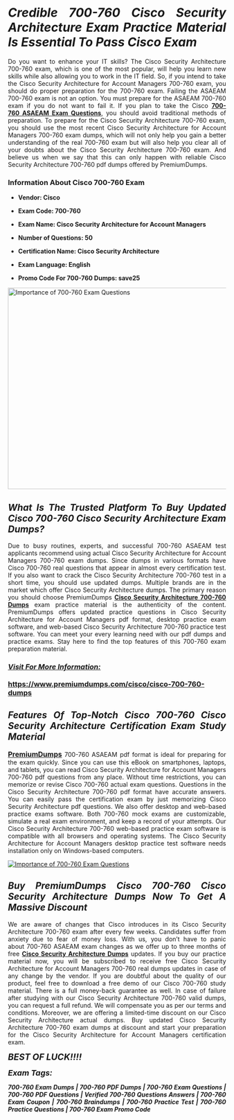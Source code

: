 <h1 style="text-align: justify;"><strong><em>Credible 700-760 Cisco Security Architecture Exam Practice Material Is Essential To Pass Cisco Exam</em></strong></h1>

<p style="text-align: justify;">Do you want to enhance your IT skills? The Cisco Security Architecture 700-760 exam, which is one of the most popular, will help you learn new skills while also allowing you to work in the IT field. So, if you intend to take the Cisco Security Architecture for Account Managers 700-760 exam, you should do proper preparation for the 700-760 exam. Failing the ASAEAM 700-760 exam is not an option. You must prepare for the ASAEAM 700-760 exam if you do not want to fail it. If you plan to take the Cisco <strong><a href="https://www.premiumdumps.com/cisco/cisco-700-760-dumps">700-760 ASAEAM Exam Questions</a></strong>, you should avoid traditional methods of preparation. To prepare for the Cisco Security Architecture 700-760 exam, you should use the most recent Cisco Security Architecture for Account Managers 700-760 exam dumps, which will not only help you gain a better understanding of the real 700-760 exam but will also help you clear all of your doubts about the Cisco Security Architecture 700-760 exam. And believe us when we say that this can only happen with reliable Cisco Security Architecture 700-760 pdf dumps offered by PremiumDumps.</p>

<h3 style="text-align: justify;"><strong>Information About Cisco 700-760 Exam</strong></h3>

<ul>
	<li>
	<p style="text-align: justify;"><b>Vendor: Cisco</b></p>
	</li>
	<li>
	<p style="text-align: justify;"><b>Exam Code: 700-760</b></p>
	</li>
	<li>
	<p style="text-align: justify;"><b>Exam Name: Cisco Security Architecture for Account Managers</b></p>
	</li>
	<li>
	<p style="text-align: justify;"><b>Number of Questions: 50</b></p>
	</li>
	<li>
	<p style="text-align: justify;"><b>Certification Name: Cisco Security Architecture</b></p>
	</li>
	<li>
	<p style="text-align: justify;"><b>Exam Language: English</b></p>
	</li>
	<li>
	<p style="text-align: justify;"><b>Promo Code For 700-760 Dumps: save25</b></p>
	</li>
</ul>

<p style="text-align: justify;"><a href="https://www.premiumdumps.com/cisco/cisco-700-760-dumps"><img alt="Importance of 700-760 Exam Questions" src="https://i.imgur.com/P39uA2n.jpg" style="width: 700px; height: 465px;" /></a></p>

<h2 style="text-align: justify;"><strong><em>What Is The Trusted Platform To Buy Updated Cisco 700-760 Cisco Security Architecture Exam Dumps?</em></strong></h2>

<p style="text-align: justify;">Due to busy routines, experts, and successful 700-760 ASAEAM test applicants recommend using actual Cisco Security Architecture for Account Managers 700-760 exam dumps. Since dumps in various formats have Cisco 700-760 real questions that appear in almost every certification test. If you also want to crack the Cisco Security Architecture 700-760 test in a short time, you should use updated dumps. Multiple brands are in the market which offer Cisco Security Architecture dumps. The primary reason you should choose PremiumDumps <a href="https://www.premiumdumps.com/cisco/cisco-700-760-dumps"><strong>Cisco Security Architecture 700-760 Dumps</strong></a> exam practice material is the authenticity of the content. PremiumDumps offers updated practice questions in Cisco Security Architecture for Account Managers pdf format, desktop practice exam software, and web-based Cisco Security Architecture 700-760 practice test software. You can meet your every learning need with our pdf dumps and practice exams. Stay here to find the top features of this 700-760 exam preparation material.</p>

<h3 style="text-align: justify;"><strong><u><i>Visit For More Information:</i></u><br />
<br />
<a href="https://www.premiumdumps.com/cisco/cisco-700-760-dumps">https://www.premiumdumps.com/cisco/cisco-700-760-dumps</a></strong></h3>

<h2 style="text-align: justify;"><strong><em>Features Of Top-Notch Cisco 700-760 Cisco Security Architecture Certification Exam Study Material</em></strong></h2>

<p style="text-align: justify;"><span style="font-size:16px;"><strong><a href="https://www.premiumdumps.com/">PremiumDumps</a></strong></span> 700-760 ASAEAM pdf format is ideal for preparing for the exam quickly. Since you can use this eBook on smartphones, laptops, and tablets, you can read Cisco Security Architecture for Account Managers 700-760 pdf questions from any place. Without time restrictions, you can memorize or revise Cisco 700-760 actual exam questions. Questions in the Cisco Security Architecture 700-760 pdf format have accurate answers. You can easily pass the certification exam by just memorizing Cisco Security Architecture pdf questions. We also offer desktop and web-based practice exams software. Both 700-760 mock exams are customizable, simulate a real exam environment, and keep a record of your attempts. Our Cisco Security Architecture 700-760 web-based practice exam software is compatible with all browsers and operating systems. The Cisco Security Architecture for Account Managers desktop practice test software needs installation only on Windows-based computers.</p>

<p style="text-align: justify;"><a href="https://www.premiumdumps.com/cisco/cisco-700-760-dumps"><img alt="Importance of 700-760 Exam Questions" src="https://i.imgur.com/2KPb8yb.jpg" /></a></p>

<h2 style="text-align: justify;"><strong><em>Buy PremiumDumps Cisco 700-760 Cisco Security Architecture Dumps Now To Get A Massive Discount</em></strong></h2>

<p style="text-align: justify;">We are aware of changes that Cisco introduces in its Cisco Security Architecture 700-760 exam after every few weeks. Candidates suffer from anxiety due to fear of money loss. With us, you don’t have to panic about 700-760 ASAEAM exam changes as we offer up to three months of free <strong><a href="https://www.premiumdumps.com/cisco/cisco-security-architecture-dumps">Cisco Security Architecture Dumps</a></strong> updates. If you buy our practice material now, you will be subscribed to receive free Cisco Security Architecture for Account Managers 700-760 real dumps updates in case of any change by the vendor. If you are doubtful about the quality of our product, feel free to download a free demo of our Cisco 700-760 study material. There is a full money-back guarantee as well. In case of failure after studying with our Cisco Security Architecture 700-760 valid dumps, you can request a full refund. We will compensate you as per our terms and conditions. Moreover, we are offering a limited-time discount on our Cisco Security Architecture actual dumps. Buy updated Cisco Security Architecture 700-760 exam dumps at discount and start your preparation for the Cisco Security Architecture for Account Managers certification exam.</p>

<p style="text-align: justify;"><em><span style="font-size:20px;"><strong>BEST OF LUCK!!!!</strong></span></em></p>

<p style="text-align: justify;"><span style="font-size:18px;"><strong><em>Exam Tags:</em></strong></span><span style="font-size:20px;"><strong><em> </em></strong></span></p>

<p style="text-align: justify;"><span style="font-size:14px;"><strong><em>700-760 Exam Dumps | 700-760 PDF Dumps | 700-760 Exam Questions | 700-760 PDF Questions | Verified 700-760 Questions Answers | 700-760 Exam Coupon | 700-760 Braindumps | 700-760 Practice Test | 700-760 Practice Questions | 700-760 Exam Promo Code</em></strong></span></p>

